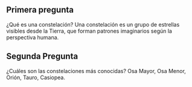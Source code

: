 
## Primera pregunta 

¿Qué es una constelación?
Una constelación es un grupo de estrellas visibles desde la Tierra, que forman patrones imaginarios según la perspectiva humana. 

## Segunda Pregunta 

¿Cuáles son las constelaciones más conocidas?
Osa Mayor, Osa Menor, Orión, Tauro, Casiopea.
